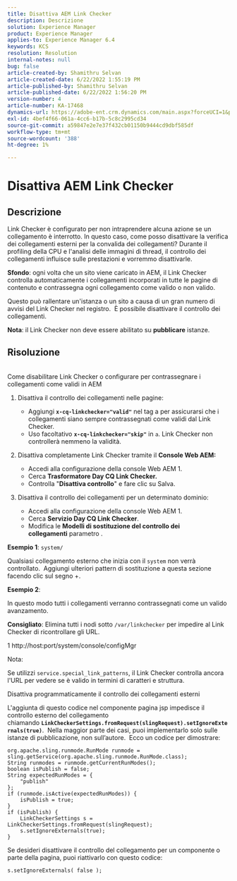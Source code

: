 ```yaml
---
title: Disattiva AEM Link Checker
description: Descrizione
solution: Experience Manager
product: Experience Manager
applies-to: Experience Manager 6.4
keywords: KCS
resolution: Resolution
internal-notes: null
bug: false
article-created-by: Shamithru Selvan
article-created-date: 6/22/2022 1:55:19 PM
article-published-by: Shamithru Selvan
article-published-date: 6/22/2022 1:56:20 PM
version-number: 4
article-number: KA-17468
dynamics-url: https://adobe-ent.crm.dynamics.com/main.aspx?forceUCI=1&pagetype=entityrecord&etn=knowledgearticle&id=ae18d9f1-32f2-ec11-bb3d-6045bd01576a
exl-id: 4bef4f66-061a-4cc6-b17b-5c8c2995cd34
source-git-commit: a59847e2e7e37f432cb01150b9444cd9dbf585df
workflow-type: tm+mt
source-wordcount: '388'
ht-degree: 1%

---
```


# Disattiva AEM Link Checker

## Descrizione

Link Checker è configurato per non intraprendere alcuna azione se un collegamento è interrotto. In questo caso, come posso disattivare la verifica dei collegamenti esterni per la convalida dei collegamenti? Durante il profiling della CPU e l&#39;analisi delle immagini di thread, il controllo dei collegamenti influisce sulle prestazioni e vorremmo disattivarle.

<b>Sfondo</b>: ogni volta che un sito viene caricato in AEM, il Link Checker controlla automaticamente i collegamenti incorporati in tutte le pagine di contenuto e contrassegna ogni collegamento come valido o non valido.

Questo può rallentare un&#39;istanza o un sito a causa di un gran numero di avvisi del Link Checker nel registro.  È possibile disattivare il controllo dei collegamenti.

<b>Nota</b>: il Link Checker non deve essere abilitato su <b>pubblicare</b> istanze.

## Risoluzione

<br>Come disabilitare Link Checker o configurare per contrassegnare i collegamenti come validi in AEM

1. Disattiva il controllo dei collegamenti nelle pagine:

   - Aggiungi <b>`x-cq-linkchecker="valid"`</b> nel tag a per assicurarsi che i collegamenti siano sempre contrassegnati come validi dal Link Checker.
   - Uso facoltativo <b>`x-cq-linkchecker="skip"`</b> in `a`. Link Checker non controllerà nemmeno la validità.

2. Disattiva completamente Link Checker tramite il <b>Console Web AEM:</b>

   - Accedi alla configurazione della console Web AEM 1.
   - Cerca <b>Trasformatore Day CQ Link Checker.</b>
   - Controlla &quot;<b>Disattiva controllo</b>&quot; e fare clic su Salva.

3. Disattiva il controllo dei collegamenti per un determinato dominio:

   - Accedi alla configurazione della console Web AEM 1.
   - Cerca <b>Servizio Day CQ Link Checker</b>.
   - Modifica le <b>Modelli di sostituzione del controllo dei collegamenti</b> parametro .

<b>Esempio 1</b>: `system/`

Qualsiasi collegamento esterno che inizia con il `system` non verrà controllato.  Aggiungi ulteriori pattern di sostituzione a questa sezione facendo clic sul segno +.

<b>Esempio 2</b>:

In questo modo tutti i collegamenti verranno contrassegnati come un valido avanzamento.

<b>Consigliato</b>: Elimina tutti i nodi sotto `/var/linkchecker` per impedire al Link Checker di ricontrollare gli URL.

1 http://host:port/system/console/configMgr

Nota:

Se utilizzi `service.special_link_patterns`, il Link Checker controlla ancora l&#39;URL per vedere se è valido in termini di caratteri e struttura.

Disattiva programmaticamente il controllo dei collegamenti esterni

L&#39;aggiunta di questo codice nel componente pagina jsp impedisce il controllo esterno del collegamento chiamando <b>`LinkCheckerSettings.fromRequest(slingRequest).setIgnoreExternals(true)`</b>.  Nella maggior parte dei casi, puoi implementarlo solo sulle istanze di pubblicazione, non sull’autore.  Ecco un codice per dimostrare:

```
org.apache.sling.runmode.RunMode runmode = sling.getService(org.apache.sling.runmode.RunMode.class);
String runmodes = runmode.getCurrentRunModes();
boolean isPublish = false;
String expectedRunModes = {
    "publish"
};
if (runmode.isActive(expectedRunModes)) {
    isPublish = true;
}
if (isPublish) {
    LinkCheckerSettings s = LinkCheckerSettings.fromRequest(slingRequest);
    s.setIgnoreExternals(true);
}
```

Se desideri disattivare il controllo del collegamento per un componente o parte della pagina, puoi riattivarlo con questo codice:

```
s.setIgnoreExternals( false );
```
